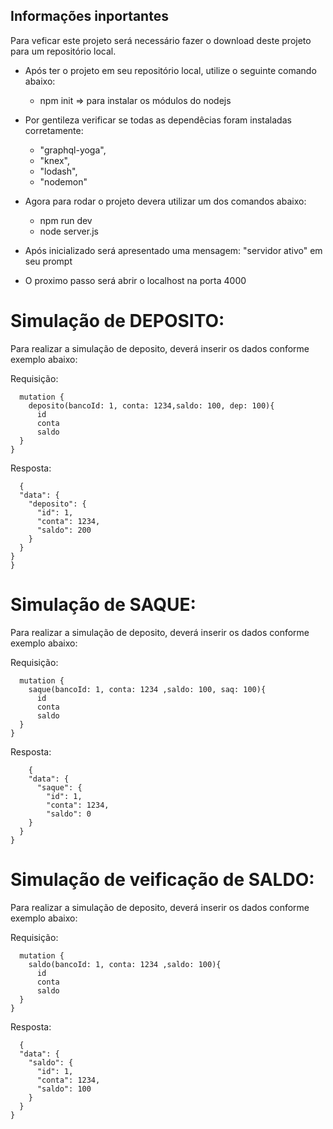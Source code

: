## Informações inportantes

Para veficar este projeto será necessário fazer o download deste projeto para um repositório local.

* Após ter o projeto em seu repositório local, utilize o seguinte comando abaixo:
   - npm init => para instalar os módulos do nodejs

* Por gentileza verificar se todas as dependêcias foram instaladas corretamente:
    - "graphql-yoga",
    - "knex",
    - "lodash",
    - "nodemon"
    
 * Agora para rodar o projeto devera utilizar um dos comandos abaixo:
    - npm run dev
    - node server.js
  * Após inicializado será apresentado uma mensagem: "servidor ativo" em seu prompt
  
  * O proximo passo será abrir o localhost na porta 4000
  
  # Simulação de DEPOSITO:
  Para realizar a simulação de deposito, deverá inserir os dados conforme exemplo abaixo:


Requisição:

```
  mutation {
    deposito(bancoId: 1, conta: 1234,saldo: 100, dep: 100){
      id
      conta
      saldo
  }
}
```

Resposta:

```
  {
  "data": {
    "deposito": {
      "id": 1,
      "conta": 1234,
      "saldo": 200
    }
  }
}
}
```

# Simulação de SAQUE:
  Para realizar a simulação de deposito, deverá inserir os dados conforme exemplo abaixo:


Requisição:

```
  mutation {
    saque(bancoId: 1, conta: 1234 ,saldo: 100, saq: 100){
      id
      conta
      saldo
  }
}
```

Resposta:

```
    {
    "data": {
      "saque": {
        "id": 1,
        "conta": 1234,
        "saldo": 0
    }
  }
}
```

# Simulação de veificação de SALDO:
  Para realizar a simulação de deposito, deverá inserir os dados conforme exemplo abaixo:


Requisição:

```
  mutation {
    saldo(bancoId: 1, conta: 1234 ,saldo: 100){
      id
      conta
      saldo
  }
}
```

Resposta:

```
  {
  "data": {
    "saldo": {
      "id": 1,
      "conta": 1234,
      "saldo": 100
    }
  }
}
```
  
